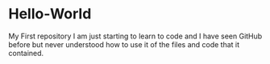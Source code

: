 # Hello-World
My First repository
I am just starting to learn to code and I have seen GitHub before but never understood how to use it of the files and code that it contained.
